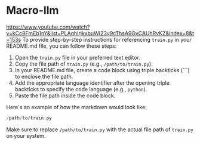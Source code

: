 # Macro-llm

https://www.youtube.com/watch?v=kCc8FmEb1nY&list=PLAqhIrjkxbuWI23v9cThsA9GvCAUhRvKZ&index=8&t=153s
To provide step-by-step instructions for referencing `train.py` in your README.md file, you can follow these steps:

1. Open the `train.py` file in your preferred text editor.
2. Copy the file path of `train.py` (e.g., `/path/to/train.py`).
3. In your README.md file, create a code block using triple backticks (```) to enclose the file path.
4. Add the appropriate language identifier after the opening triple backticks to specify the code language (e.g., `python`).
5. Paste the file path inside the code block.

Here's an example of how the markdown would look like:

```python
/path/to/train.py
```

Make sure to replace `/path/to/train.py` with the actual file path of `train.py` on your system.
